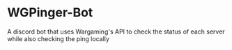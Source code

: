 # WGPinger-Bot
A discord bot that uses Wargaming's API to check the status of each server while also checking the ping locally
